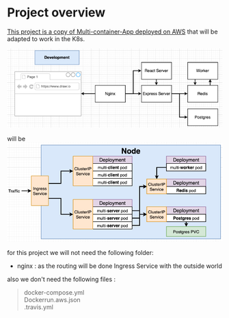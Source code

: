 # Project overview
[This project is a copy of Multi-container-App deployed on AWS](../Multi-container-App-deployed_on_AWS_BS) that will be adapted to work in the K8s.

<img src="../multi-container-app-complex/photos/1.png">  

will be   
<img src="photos/1.png"> 
          
for this project we will not need the following folder: 
- nginx : as the routing will be done Ingress Service with the outside world

also we don't need the following files :

> docker-compose.yml  
> Dockerrun.aws.json  
> .travis.yml  


